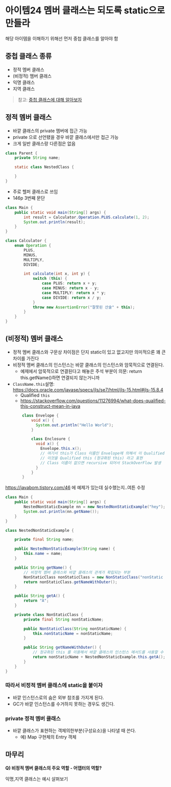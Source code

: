 # 아이템24 멤버 클래스는 되도록 static으로 만들라

해당 아이템을 이해하기 위해선 먼저 중첩 클래스를 알아야 함

## 중첩 클래스 종류
- 정적 멤버 클래스
- (비정적) 멤버 클래스
- 익명 클래스
- 지역 클래스

> 참고: [중첩 클래스에 대해 알아보자](https://sjh836.tistory.com/145)

## 정적 멤버 클래스
- 바깥 클래스의 private 멤버에 접근 가능
- private 으로 선언됐을 경우 바깥 클래스에서만 접근 가능
- 크게 일반 클래스랑 다른점은 없음
```java
class Parent {
	private String name;

	static class NestedClass {

	}
}
```
- 주로 헬퍼 클래스로 쓰임
- 146p 3번째 문단
```java
class Main {
	public static void main(String[] args) {
        int result = Calculator.Operation.PLUS.calculate(1, 2);
        System.out.println(result);
   	}
}

class Calculator {
	enum Operation {
	    PLUS, 
	    MINUS, 
	    MULTIPLY, 
	    DIVIDE;

	    int calculate(int x, int y) {
	        switch (this) {
	            case PLUS: return x + y;
	            case MINUS: return x - y;
	            case MULTIPLY: return x * y;
	            case DIVIDE: return x / y;
	        }
	        throw new AssertionError("잘못된 산술" + this);
	    }
	}
}
```

## (비정적) 멤버 클래스
- 정적 멤버 클래스와 구문상 차이점은 단지 static이 있고 없고지만 의미적으론 꽤 큰차이를 가진다
- 비정적 멤버 클래스의 인스턴스는 바깥 클래스의 인스턴스와 암묵적으로 연결된다.
  - 예제에서 암묵적으로 연결된다고 해놓은 주석 부분이 의문: return this.getName()하면 연결되지 않는거니까
- `ClassName.this`설명: https://docs.oracle.com/javase/specs/jls/se7/html/jls-15.html#jls-15.8.4
  - Qualified `this`
  - https://stackoverflow.com/questions/11276994/what-does-qualified-this-construct-mean-in-java
  ```java
	  class Envelope {
		  void x() {
		    System.out.println("Hello World");
		  }

		  class Enclosure {
		    void x() {
		      Envelope.this.x();
		      // 여기서 this가 Class 이름인 Envelope에 의해서 이 Qualified 되었다고 표현
		      // 이것을 Qualified this (정규화된 this) 라고 표현
		      // Class 이름이 없으면 recursive 되어서 StackOverFlow 발생
		    }
		  }
	  }
  ```

https://javabom.tistory.com/46 에 예제가 있는데 실수했는지..여튼 수정
```java
class Main {
	public static void main(String[] args) {
        NestedNonStaticExample nn = new NestedNonStaticExample("hey");
        System.out.println(nn.getName());
   	}
}

class NestedNonStaticExample {

    private final String name;

    public NestedNonStaticExample(String name) {
        this.name = name;
    }

    public String getName() {
        // 비정적 멤버 클래스와 바깥 클래스의 관계가 확립되는 부분
        NonStaticClass nonStaticClass = new NonStaticClass("nonStatic : ");
        return nonStaticClass.getNameWithOuter();
    }

    public String getA() {
    	return "A";
    }

    private class NonStaticClass {
        private final String nonStaticName;

        public NonStaticClass(String nonStaticName) {
            this.nonStaticName = nonStaticName;
        }

        public String getNameWithOuter() {
            // 정규화된 this 를 이용해서 바깥 클래스의 인스턴스 메서드를 사용할 수 있다.
            return nonStaticName + NestedNonStaticExample.this.getA();
        }
    }
}
```

### 따라서 비정적 멤버 클래스에 static을 붙이자
- 바깥 인스턴스로의 숨은 외부 참조를 가지게 된다.
- GC가 바깥 인스턴스를 수거하지 못하는 경우도 생긴다.

### private 정적 멤버 클래스
- 바깥 클래스가 표현하는 객체의한부분(구성요소)을 나타낼 때 쓴다.
  - 예) Map 구현체의 Entry 객체


## 마무리

**Q) 비정적 멤버 클래스의 주요 역할 - 어뎁터의 역할?**

익명,지역 클래스는 예시 살펴보기
